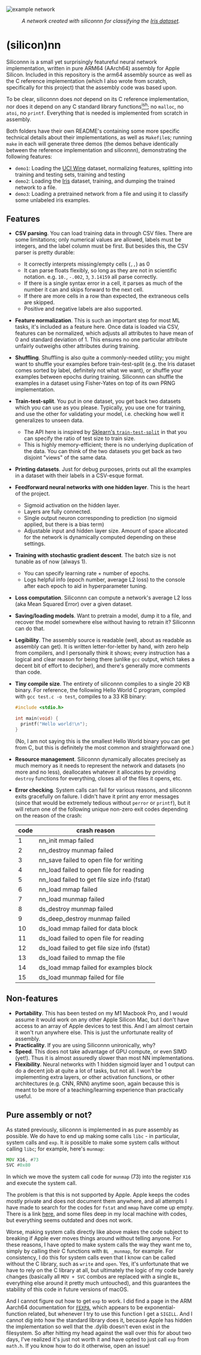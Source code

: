 ![example network](nn.png)
<p align="center"><i>A network created with siliconnn for classifying the <a href="https://archive.ics.uci.edu/ml/datasets/iris">Iris dataset</a>.</i></p>

# (silicon)nn

Siliconnn is a small yet surprisingly featureful neural network implementation, written in pure ARM64 (AArch64) assembly for Apple Silicon.
Included in this repository is the arm64 assembly source as well as the C reference implementation (which I also wrote from scratch, specifically
for this project) that the assembly code was based upon.

To be clear, siliconnn does _not_ depend on its C reference implementation, nor does it depend on any C standard library functions[<sup>ish</sup>](#pure-assembly-or-not);
no `malloc`, no `atoi`, no `printf`. Everything that is needed is implemented from scratch in assembly.

Both folders have their own README's containing some more specific technical details
about their implementations, as well as `Makefile`s; running `make` in each will generate three demos (the demos behave identically between
the reference implementation and siliconnn), demonstrating the following features:
- `demo1`: Loading the [UCI Wine](https://archive.ics.uci.edu/ml/datasets/wine) dataset, normalizing features, splitting into training and testing sets, training and testing
- `demo2`: Loading the [Iris](https://archive.ics.uci.edu/ml/datasets/iris) dataset, training, and dumping the trained network to a file.
- `demo3`: Loading a pretrained network from a file and using it to classify some unlabeled iris examples.

## Features
- **CSV parsing**. You can load training data in through CSV files. There are some limitations; only numerical values are allowed, labels must be integers, and
  the label column must be first. But besides this, the CSV parser is pretty durable:
  - It correctly interprets missing/empty cells (`,,`) as 0
  - It can parse floats flexibly, so long as they are not in scientific notation. e.g. `10.`, `-.002`, `3`, `3.14159` all parse correctly.
  - If there is a single syntax error in a cell, it parses as much of the number it can and skips forward to the next cell.
  - If there are more cells in a row than expected, the extraneous cells are skipped.
  - Positive and negative labels are also supported.
- **Feature normalization**. This is such an important step for most ML tasks, it's included as a feature here. Once data is loaded via CSV, features can be normalized,
  which adjusts all attributes to have mean of 0 and standard deviation of 1. This ensures no one particular attribute unfairly outweighs other attributes during
  training.
- **Shuffling**. Shuffling is also quite a commonly-needed utility; you might want to shuffle your examples before train-test-split (e.g. the Iris dataset comes
  sorted by label, definitely not what we want), or shuffle your examples between epochs during training. Siliconnn can shuffle the examples in a dataset using
  Fisher-Yates on top of its own PRNG implementation.
- **Train-test-split**. You put in one dataset, you get back two datasets which you can use as you please. Typically, you use one for training, and use the other for
  validating your model, i.e. checking how well it generalizes to unseen data.
  - The API here is inspired by [Sklearn's `train-test-split`](https://scikit-learn.org/stable/modules/generated/sklearn.model_selection.train_test_split.html) in that you can specify the ratio of test size to train size.
  - This is highly memory-efficient; there is no underlying duplication of the data. You can think of the two datasets you get back as two disjoint "views" of the
  same data.
- **Printing datasets**. Just for debug purposes, prints out all the examples in a dataset with their labels in a CSV-esque format.
- **Feedforward neural networks with one hidden layer**. This is the heart of the project.
  - Sigmoid activation on the hidden layer.
  - Layers are fully connected.
  - Single output neuron corresponding to prediction (no sigmoid applied, but there is a bias term)
  - Adjustable input and hidden layer size. Amount of space allocated for the network is dynamically computed depending on these settings.
- **Training with stochastic gradient descent**. The batch size is not tunable as of now (always 1).
  - You can specify learning rate + number of epochs.
  - Logs helpful info (epoch number, average L2 loss) to the console after each epoch to aid in hyperparameter tuning.
- **Loss computation**. Siliconnn can compute a network's average L2 loss (aka Mean Squared Error) over a given dataset.
- **Saving/loading models**. Want to pretrain a model, dump it to a file, and recover the model somewhere else without having to retrain it? Siliconnn can do that.
- **Legibility**. The assembly source is readable (well, about as readable as assembly can get). It is written letter-for-letter by hand, with zero help from
  compilers, and I personally think it shows; every instruction has a logical and clear reason for being there (unlike `gcc` output, which takes a decent bit
  of effort to decipher), and there's generally more comments than code.
- **Tiny compile size**. The entirety of siliconnn compiles to a single 20 KB binary. For reference, the following Hello World C program, compiled with `gcc test.c -o test`, compiles to a 33 KB binary:
  ```C
  #include <stdio.h>
  
  int main(void) {
    printf("Hello world!\n");
  }
  ```
  (No, I am not saying this is the smallest Hello World binary you can get from C, but this is definitely the most common and straightforward one.)
- **Resource management**. Siliconnn dynamically allocates precisely as much memory as it needs to represent the network and datasets (no more and no less),
  deallocates whatever it allocates by providing `destroy` functions for everything, closes all of the files it opens, etc.
- **Error checking**. System calls can fail for various reasons, and siliconnn exits gracefully on failure. I didn't have it print any error messages (since that
  would be extremely tedious without `perror` or `printf`), but it will return one of the following unique non-zero exit codes depending on the reason of the crash:
  
  | code | crash reason |
  |------|--------------|
  | 1 | nn_init mmap failed |
  | 2 | nn_destroy munmap failed |
  | 3 | nn_save failed to open file for writing |
  | 4 | nn_load failed to open file for reading |
  | 5 | nn_load failed to get file size info (fstat) |
  | 6 | nn_load mmap failed |
  | 7 | nn_load munmap failed |
  | 8 | ds_destroy munmap failed |
  | 9 | ds_deep_destroy munmap failed |
  | 10 | ds_load mmap failed for data block |
  | 11 | ds_load failed to open file for reading |
  | 12 | ds_load failed to get file size info (fstat) |
  | 13 | ds_load failed to mmap the file |
  | 14 | ds_load mmap failed for examples block |
  | 15 | ds_load munmap failed for file |
  
## Non-features
- **Portability**. This has been tested on my M1 Macbook Pro, and I would assume it would work on any other Apple Silicon Mac, but I don't have access to an array of
  Apple devices to test this. And I am almost certain it won't run anywhere else. This is just the unfortunate reality of assembly.
- **Practicality**. If you are using Siliconnn unironically, why?
- **Speed**. This does not take advantage of GPU compute, or even SIMD (yet!). Thus it is almost assuredly slower than most NN implementations.
- **Flexibility**. Neural networks with 1 hidden sigmoid layer and 1 output can do a decent job at quite a lot of tasks, but not all. I won't be implementing
  extra layers, or other activation functions, or other architectures (e.g. CNN, RNN) anytime soon, again because this is meant to be more of a teaching/learning
  experience than practically useful.
  
## Pure assembly or not?
As stated previously, siliconnn is implemented in as pure assembly as possible. We do have to end up making some calls `libc` - in particular, system calls and
`exp`.
It _is_ possible to make some system calls without calling `libc`; for example, here's `munmap`:
```asm
MOV	X16, #73
SVC	#0x80
```
In which we move the system call code for `munmap` (73) into the register `X16` and execute the system call.

The problem is that this is not supported by Apple. Apple keeps the codes mostly private and does not document them anywhere, and all attempts I have made
to search for the codes for `fstat` and `mmap` have come up empty. There is a link [here](https://opensource.apple.com/source/xnu/xnu-1504.3.12/bsd/kern/syscalls.master),
and some files deep in my local machine with codes, but everything seems outdated and does not work.

Worse, making system calls directly like above makes the code subject to breaking if Apple ever moves things around without telling anyone.
For these reasons, I have opted to make system calls the way they want me to, simply by calling their C functions with `BL _munmap`, for example.
For consistency, I do this for system calls even that I know can be called without the C library, such as `write` and `open`. Yes, it's unfortunate
that we have to rely on the C library at all, but ultimately the logic of my code barely changes (basically all `MOV + SVC` combos are replaced with
a single `BL`, everything else around it pretty much untouched), and this guarantees the stability of this code in future versions of macOS.

And I cannot figure out how to get `exp` to work. I did find a page in the ARM Aarch64 documentation for [`FEXPA`](https://developer.arm.com/documentation/ddi0596/2021-12/SVE-Instructions/FEXPA--Floating-point-exponential-accelerator-), which appears to be exponential-function related, but whenever I try to
use this function I get a `SIGILL`. And I cannot dig into how the standard library does it, because Apple has hidden the implementation so well
that the .dylib doesn't even exist in the filesystem. So after hitting my head against the wall over this for about two days, I've realized it's
just not worth it and have opted to just call `exp` from `math.h`. If you know how to do it otherwise, open an issue!
